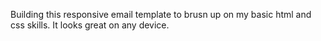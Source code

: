 Building this responsive email template to brusn up on my basic html and css skills. It looks great on any device.
